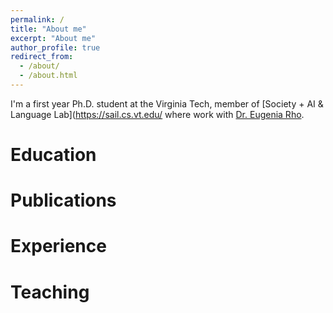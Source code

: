 ```yaml
---
permalink: /
title: "About me"
excerpt: "About me"
author_profile: true
redirect_from: 
  - /about/
  - /about.html
---
```



I'm a first year Ph.D. student at the Virginia Tech, member of [Society + AI & Language Lab](https://sail.cs.vt.edu/ where work with [Dr. Eugenia Rho](https://eugeniarho.com/). 

Education
======


Publications
======



Experience
======


Teaching
======